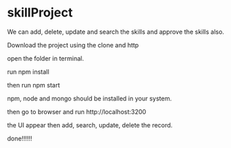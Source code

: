 # skillProject
We can add, delete, update and search the skills and approve the skills also.

Download the project using the clone and http

open the folder in terminal.

run npm install

then run npm start

npm, node and mongo should be installed in your system.

then go to browser and run http://localhost:3200

the UI appear then add, search, update, delete the record.

done!!!!!!
